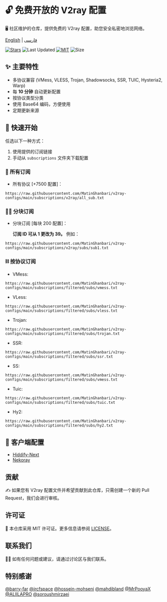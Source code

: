 # 🔓 免费开放的 V2ray 配置
🖥️ 社区维护的仓库，提供免费的 V2ray 配置，助您安全私密地浏览网络。

[English](https://github.com/MatinGhanbari/v2ray-configs/blob/main/README.md) | [فارسی](https://github.com/MatinGhanbari/v2ray-configs/blob/main/docs/README/README.fa.md)

[![Stars](https://img.shields.io/github/stars/MatinGhanbari/v2ray-configs?style=flat-square)](https://github.com/MatinGhanbari/v2ray-configs/stargazers)
![Last Updated](https://img.shields.io/github/last-commit/MatinGhanbari/v2ray-configs?style=flat-square) [![MIT](https://img.shields.io/badge/license-MIT-green?style=flat-square)](https://lbesson.mit-license.org/) ![Size](https://img.shields.io/github/repo-size/MatinGhanbari/v2ray-configs?style=flat-square)

## ✨ 主要特性
- 多协议兼容 (VMess, VLESS, Trojan, Shadowsocks, SSR, TUIC, Hysteria2, Warp)
- 每 **10 分钟** 自动更新配置
- 按协议类型分类
- 使用 Base64 编码，方便使用
- 定期更新来源

## 🚀 快速开始
任选以下一种方式：
1. 使用提供的订阅链接
2. 手动从 `subscriptions` 文件夹下载配置

### 🔗 所有订阅
- 所有协议 [+7500 配置]：
```
https://raw.githubusercontent.com/MatinGhanbari/v2ray-configs/main/subscriptions/v2ray/all_sub.txt
```


### 👨‍🚀 分块订阅
- 分块订阅 [每块 200 配置]：

    **订阅 ID 可从 1 更改为 39。** 例如：
```
https://raw.githubusercontent.com/MatinGhanbari/v2ray-configs/main/subscriptions/v2ray/subs/sub1.txt
```


### ⛓️ 按协议订阅
- VMess: 
```
https://raw.githubusercontent.com/MatinGhanbari/v2ray-configs/main/subscriptions/filtered/subs/vmess.txt
```
- VLess: 
```
https://raw.githubusercontent.com/MatinGhanbari/v2ray-configs/main/subscriptions/filtered/subs/vless.txt
```
- Trojan: 
```
https://raw.githubusercontent.com/MatinGhanbari/v2ray-configs/main/subscriptions/filtered/subs/trojan.txt
```
- SSR: 
```
https://raw.githubusercontent.com/MatinGhanbari/v2ray-configs/main/subscriptions/filtered/subs/ssr.txt
```
- SS: 
```
https://raw.githubusercontent.com/MatinGhanbari/v2ray-configs/main/subscriptions/filtered/subs/vmess.txt
```
- Tuic: 
```
https://raw.githubusercontent.com/MatinGhanbari/v2ray-configs/main/subscriptions/filtered/subs/tuic.txt
```
- Hy2: 
```
https://raw.githubusercontent.com/MatinGhanbari/v2ray-configs/main/subscriptions/filtered/subs/hy2.txt
```

## 📲 客户端配置
- [Hiddify-Next](https://github.com/hiddify/hiddify-next)
- [Nekoray](https://github.com/MatsuriDayo/nekoray)

## 贡献
✍️ 如果您有 V2ray 配置文件并希望贡献到此仓库，只需创建一个新的 Pull Request，我们会进行审核。

## 许可证
📝 本仓库采用 MIT 许可证。更多信息请参阅 [LICENSE](https://raw.githubusercontent.com/MatinGhanbari/v2ray-configs/main/LICENSE)。

## 联系我们
🙋‍♀️ 如有任何问题或建议，请通过讨论区与我们联系。

## 特别感谢
[@barry-far](https://github.com/barry-far)
[@ircfspace](https://github.com/MrPooyaX)
[@hossein-mohseni](https://github.com/hossein-mohseni)
[@mahdibland](https://github.com/mahdibland)
[@MrPooyaX](https://github.com/MrPooyaX)
[@ALIILAPRO](https://github.com/ALIILAPRO)
[@soroushmirzaei](https://github.com/soroushmirzaei)